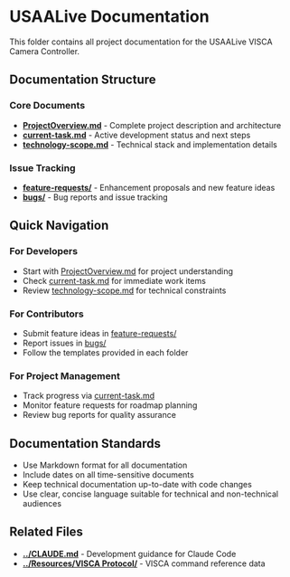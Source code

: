 # USAALive Documentation

This folder contains all project documentation for the USAALive VISCA Camera Controller.

## Documentation Structure

### Core Documents
- **[ProjectOverview.md](ProjectOverview.md)** - Complete project description and architecture
- **[current-task.md](current-task.md)** - Active development status and next steps
- **[technology-scope.md](technology-scope.md)** - Technical stack and implementation details

### Issue Tracking
- **[feature-requests/](feature-requests/)** - Enhancement proposals and new feature ideas
- **[bugs/](bugs/)** - Bug reports and issue tracking

## Quick Navigation

### For Developers
- Start with [ProjectOverview.md](ProjectOverview.md) for project understanding
- Check [current-task.md](current-task.md) for immediate work items
- Review [technology-scope.md](technology-scope.md) for technical constraints

### For Contributors
- Submit feature ideas in [feature-requests/](feature-requests/)
- Report issues in [bugs/](bugs/)
- Follow the templates provided in each folder

### For Project Management
- Track progress via [current-task.md](current-task.md)
- Monitor feature requests for roadmap planning
- Review bug reports for quality assurance

## Documentation Standards

- Use Markdown format for all documentation
- Include dates on all time-sensitive documents
- Keep technical documentation up-to-date with code changes
- Use clear, concise language suitable for technical and non-technical audiences

## Related Files
- **[../CLAUDE.md](../CLAUDE.md)** - Development guidance for Claude Code
- **[../Resources/VISCA Protocol/](../Resources/VISCA%20Protocol/)** - VISCA command reference data